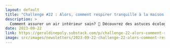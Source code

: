```yaml
---
layout: default
title: "Challenge #22 : Alors, comment respirer tranquille à la maison ? 🏠"
description: >
  Comment assurer un air intérieur sain? 🌳 Découvrez des astuces écologiques pour améliorer la qualité de l'air chez vous. De l'aération quotidienne à l'adoption de produits naturels, explorez des conseils basés sur les recommandations de l'OMS. Évitez les COV, choisissez le naturel et prenez soin de votre environnement intérieur. Lisez notre guide complet pour un habitat plus sain et respectueux. 🍀
date: 2023-09-22
link: https://geraldinepoly.substack.com/p/challenge-22-alors-comment-respirer
image: src/images/newsletters/2023-09-22-challenge-22-alors-comment-respirer-tranquille-la-maison-.jpg
---
```

